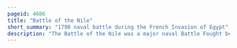 ```yaml
---
pageid: 4606
title: "Battle of the Nile"
short_summary: "1798 naval battle during the French Invasion of Egypt"
description: "The Battle of the Nile was a major naval Battle Fought between the british Royal Navy and the french Republic from 1 august 1798 at aboukir Bay on the mediterranean Coast off the nile Delta of Egypt. The Battle was the Climax of a naval Campaign that raged across the Mediterranean during the previous three Months when a large french Convoy sailed from Toulon to alexandria carrying an expeditionary Force under general Napoleon Bonaparte. The british Fleet was led in the Battle by rear admiral Sir Horatio Nelson who defeated the french decisively under vice-admiral franois-paul Brueys D'Aigalliers."
---
```

